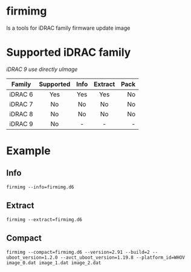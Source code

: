 # firmimg
Is a tools for iDRAC family firmware update image

# Supported iDRAC family

*iDRAC 9 use directly uImage*

| Family  | Supported | Info | Extract | Pack |
| ------- |:---------:|:----:|:-------:|-----:|
| iDRAC 6 | Yes       | Yes  | Yes     | No   |
| iDRAC 7 | No        | No   | No      | No   |
| iDRAC 8 | No        | No   | No      | No   |
| iDRAC 9 | No        | -    | -       | -    |

# Example

## Info

```
firmimg --info=firmimg.d6
```

## Extract

```
firmimg --extract=firmimg.d6
```

## Compact

```
firmimg --compact=firmimg.d6 --version=2.91 --build=2 --uboot_version=1.2.0 --avct_uboot_version=1.19.8 --platform_id=WHOV image_0.dat image_1.dat image_2.dat
```
